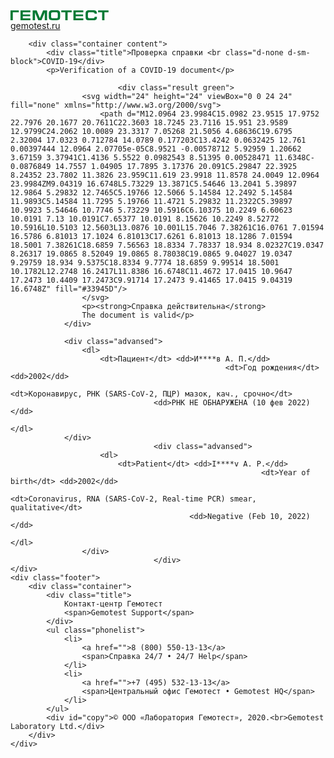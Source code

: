 
<body>
<div class="wrapper">
	<div id="all">
		<div class="header">
			<div class="container">
				<div class="logo">
					<a href="/">
						<svg width="157" height="16" viewBox="0 0 157 16" fill="none" xmlns="http://www.w3.org/2000/svg">
							<path d="M140.133 0.18528V3.32752H146.605V16H150.308V3.32752H156.841V0.18528H140.133ZM131.603 12.8526H126.857C124.737 12.8526 123.865 12.3978 123.865 9.98512V6.0644C123.865 3.5804 124.379 3.1448 126.857 3.1448H131.603C133.752 3.1448 134.574 3.8544 134.574 5.51624H138.28C138.28 1.07184 135.983 0 132.319 0H126.165C121.609 0 120.162 1.30288 120.162 5.928V10.4162C120.162 14.654 121.523 16 125.807 16H132.701C137.268 16 138.28 14.7467 138.299 10.5301H134.574C134.574 12.4434 133.815 12.8526 131.603 12.8526ZM100.681 16H116.502V13.0141H104.384V9.38744H116.121V6.6312H104.384V3.16728H116.502V0.18528H100.681V16ZM81.2166 3.32752H87.6876V16H91.3922V3.32752H97.9294V0.18528H81.2166V3.32752ZM75.6829 5.97304C75.6829 3.66912 74.9276 3.1448 72.7189 3.1448H67.945C65.6231 3.1448 64.9688 3.73536 64.9688 5.99304V10.211C64.9688 12.2826 65.6231 12.8526 67.8736 12.8526H72.7851C75.1443 12.8526 75.6829 12.3334 75.6829 10.1866V5.97304ZM79.3874 5.62952V10.5963C79.3874 14.539 78.1187 16 73.7888 16H66.9832C62.827 16 61.2739 14.4282 61.2739 10.5963V5.62952C61.274 1.30288 62.7686 0 66.9833 0H73.7889C77.6201 0 79.3874 1.18448 79.3874 5.62952ZM47.0072 12.8526H46.9924L41.8648 0.18528H35.4883V16H39.1954V3.39896L44.475 16H49.5325L54.8178 3.3848V16H58.521V0.18528H52.1401L47.0072 12.8526ZM16.0129 16H31.8295V13.0141H19.7116V9.38744H31.4467V6.6312H19.7116V3.16728H31.8295V0.18528H16.0129V16ZM0 0.18528H13.2753V3.32752H3.69488V16H0V0.18528Z" fill="#007934"/>
						</svg>
					</a>
				</div>
				<a href="/">gemotest.ru</a>
			</div>
		</div>

		<div class="container content">
			<div class="title">Проверка справки <br class="d-none d-sm-block">COVID-19</div>
			<p>Verification of a COVID-19 document</p>

							<div class="result green">
					<svg width="24" height="24" viewBox="0 0 24 24" fill="none" xmlns="http://www.w3.org/2000/svg">
						<path d="M12.0964 23.9984C15.0982 23.9515 17.9752 22.7976 20.1677 20.7611C22.3603 18.7245 23.7116 15.951 23.9589 12.9799C24.2062 10.0089 23.3317 7.05268 21.5056 4.68636C19.6795 2.32004 17.0323 0.712784 14.0789 0.177203C13.4242 0.0632425 12.761 0.00397444 12.0964 2.07705e-05C8.9521 -0.00578712 5.92959 1.20662 3.67159 3.37941C1.4136 5.5522 0.0982543 8.51395 0.00528471 11.6348C-0.0876849 14.7557 1.04905 17.7895 3.17376 20.091C5.29847 22.3925 8.24352 23.7802 11.3826 23.959C11.619 23.9918 11.8578 24.0049 12.0964 23.9984ZM9.04319 16.6748L5.73229 13.3871C5.54646 13.2041 5.39897 12.9864 5.29832 12.7465C5.19766 12.5066 5.14584 12.2492 5.14584 11.9893C5.14584 11.7295 5.19766 11.4721 5.29832 11.2322C5.39897 10.9923 5.54646 10.7746 5.73229 10.5916C6.10375 10.2249 6.60623 10.0191 7.13 10.0191C7.65377 10.0191 8.15626 10.2249 8.52772 10.5916L10.5103 12.5603L13.0876 10.001L15.7046 7.38261C16.0761 7.01594 16.5786 6.81013 17.1024 6.81013C17.6261 6.81013 18.1286 7.01594 18.5001 7.38261C18.6859 7.56563 18.8334 7.78337 18.934 8.02327C19.0347 8.26317 19.0865 8.52049 19.0865 8.78038C19.0865 9.04027 19.0347 9.29759 18.934 9.5375C18.8334 9.7774 18.6859 9.99514 18.5001 10.1782L12.2748 16.2417L11.8386 16.6748C11.4672 17.0415 10.9647 17.2473 10.4409 17.2473C9.91714 17.2473 9.41465 17.0415 9.04319 16.6748Z" fill="#33945D"/>
					</svg>
					<p><strong>Справка действительна</strong>
					The document is valid</p>
				</div>

				<div class="advansed">
					<dl>
						<dt>Пациент</dt> <dd>И****в А. П.</dd>
													<dt>Год рождения</dt> <dd>2002</dd>
																																				<dt>Коронавирус, РНК (SARS-CoV-2, ПЦР) мазок, кач., срочно</dt>
									<dd>РНК НЕ ОБНАРУЖЕНА (10 фев 2022)</dd>
																										</dl>
				</div>
									<div class="advansed">
						<dl>
							<dt>Patient</dt> <dd>I****v A. P.</dd>
															<dt>Year of birth</dt> <dd>2002</dd>
																																																				<dt>Coronavirus, RNA (SARS-CoV-2, Real-time PCR) smear, qualitative</dt>
											<dd>Negative (Feb 10, 2022)</dd>
																																								</dl>
					</div>
									</div>
	</div>
	<div class="footer">
		<div class="container">
			<div class="title">
				Контакт-центр Гемотест
				<span>Gemotest Support</span>
			</div>
			<ul class="phonelist">
				<li>
					<a href="">8 (800) 550-13-13</a>
					<span>Справка 24/7 • 24/7 Help</span>
				</li>
				<li>
					<a href="">+7 (495) 532-13-13</a>
					<span>Центральный офис Гемотест • Gemotest HQ</span>
				</li>
			</ul>
			<div id="copy">© ООО «Лаборатория Гемотест», 2020.<br>Gemotest Laboratory Ltd.</div>
		</div>
	</div>
</div>
</body>
